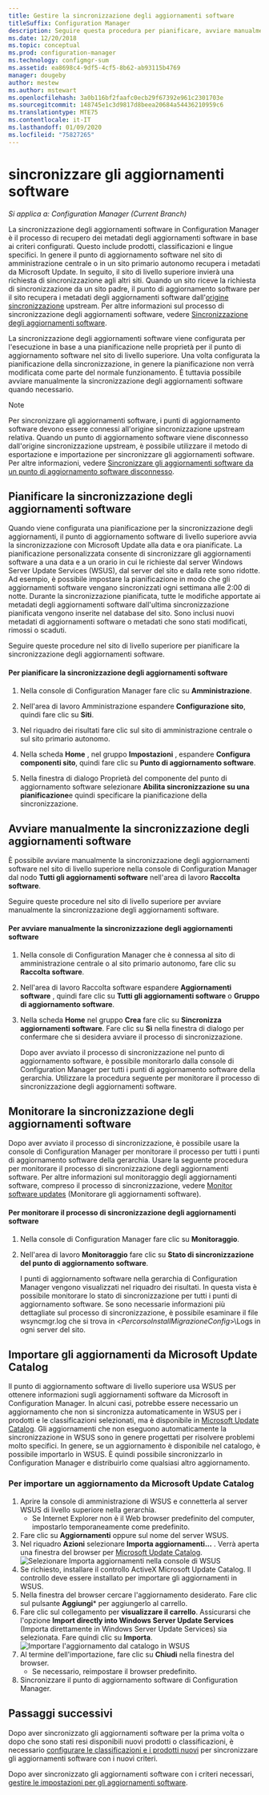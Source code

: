 ```yaml
---
title: Gestire la sincronizzazione degli aggiornamenti software
titleSuffix: Configuration Manager
description: Seguire questa procedura per pianificare, avviare manualmente e monitorare la sincronizzazione degli aggiornamenti software.
ms.date: 12/20/2018
ms.topic: conceptual
ms.prod: configuration-manager
ms.technology: configmgr-sum
ms.assetid: ea8698c4-9df5-4cf5-8b62-ab93115b4769
manager: dougeby
author: mestew
ms.author: mstewart
ms.openlocfilehash: 3a0b116bf2faafc0ecb29f67392e961c2301703e
ms.sourcegitcommit: 148745e1c3d9817d8beea20684a54436210959c6
ms.translationtype: MTE75
ms.contentlocale: it-IT
ms.lasthandoff: 01/09/2020
ms.locfileid: "75827265"
---
```

#  <a name="BKMK_SUMSync"></a> sincronizzare gli aggiornamenti software

*Si applica a: Configuration Manager (Current Branch)*

 La sincronizzazione degli aggiornamenti software in Configuration Manager è il processo di recupero dei metadati degli aggiornamenti software in base ai criteri configurati. Questo include prodotti, classificazioni e lingue specifici. In genere il punto di aggiornamento software nel sito di amministrazione centrale o in un sito primario autonomo recupera i metadati da Microsoft Update. In seguito, il sito di livello superiore invierà una richiesta di sincronizzazione agli altri siti. Quando un sito riceve la richiesta di sincronizzazione da un sito padre, il punto di aggiornamento software per il sito recupera i metadati degli aggiornamenti software dall'[origine sincronizzazione](../plan-design/plan-for-software-updates.md#BKMK_SyncSource) upstream. Per altre informazioni sul processo di sincronizzazione degli aggiornamenti software, vedere [Sincronizzazione degli aggiornamenti software](../understand/software-updates-introduction.md#BKMK_Synchronization).

La sincronizzazione degli aggiornamenti software viene configurata per l'esecuzione in base a una pianificazione nelle proprietà per il punto di aggiornamento software nel sito di livello superiore. Una volta configurata la pianificazione della sincronizzazione, in genere la pianificazione non verrà modificata come parte del normale funzionamento. È tuttavia possibile avviare manualmente la sincronizzazione degli aggiornamenti software quando necessario.

  > [!NOTE]  
  >  Per sincronizzare gli aggiornamenti software, i punti di aggiornamento software devono essere connessi all'origine sincronizzazione upstream relativa. Quando un punto di aggiornamento software viene disconnesso dall'origine sincronizzazione upstream, è possibile utilizzare il metodo di esportazione e importazione per sincronizzare gli aggiornamenti software. Per altre informazioni, vedere [Sincronizzare gli aggiornamenti software da un punto di aggiornamento software disconnesso](synchronize-software-updates-disconnected.md).  

## <a name="schedule-software-updates-synchronization"></a>Pianificare la sincronizzazione degli aggiornamenti software
Quando viene configurata una pianificazione per la sincronizzazione degli aggiornamenti, il punto di aggiornamento software di livello superiore avvia la sincronizzazione con Microsoft Update alla data e ora pianificate. La pianificazione personalizzata consente di sincronizzare gli aggiornamenti software a una data e a un orario in cui le richieste dal server Windows Server Update Services (WSUS), dal server del sito e dalla rete sono ridotte. Ad esempio, è possibile impostare la pianificazione in modo che gli aggiornamenti software vengano sincronizzati ogni settimana alle 2:00 di notte. Durante la sincronizzazione pianificata, tutte le modifiche apportate ai metadati degli aggiornamenti software dall'ultima sincronizzazione pianificata vengono inserite nel database del sito. Sono inclusi nuovi metadati di aggiornamenti software o metadati che sono stati modificati, rimossi o scaduti.

Seguire queste procedure nel sito di livello superiore per pianificare la sincronizzazione degli aggiornamenti software.  

#### <a name="to-schedule-software-updates-synchronization"></a>Per pianificare la sincronizzazione degli aggiornamenti software  

  1.  Nella console di Configuration Manager fare clic su **Amministrazione**.  

  2.  Nell'area di lavoro Amministrazione espandere **Configurazione sito**, quindi fare clic su **Siti**.  

  3.  Nel riquadro dei risultati fare clic sul sito di amministrazione centrale o sul sito primario autonomo.  

  4.  Nella scheda **Home** , nel gruppo **Impostazioni** , espandere **Configura componenti sito**, quindi fare clic su **Punto di aggiornamento software**.  

  5.  Nella finestra di dialogo Proprietà del componente del punto di aggiornamento software selezionare **Abilita sincronizzazione su una pianificazione**e quindi specificare la pianificazione della sincronizzazione.  

## <a name="manually-start-software-updates-synchronization"></a>Avviare manualmente la sincronizzazione degli aggiornamenti software
È possibile avviare manualmente la sincronizzazione degli aggiornamenti software nel sito di livello superiore nella console di Configuration Manager dal nodo **Tutti gli aggiornamenti software** nell'area di lavoro **Raccolta software**.  

Seguire queste procedure nel sito di livello superiore per avviare manualmente la sincronizzazione degli aggiornamenti software.  

#### <a name="to-manually-start-software-updates-synchronization"></a>Per avviare manualmente la sincronizzazione degli aggiornamenti software  

1. Nella console di Configuration Manager che è connessa al sito di amministrazione centrale o al sito primario autonomo, fare clic su **Raccolta software**.  

2. Nell'area di lavoro Raccolta software espandere **Aggiornamenti software** , quindi fare clic su **Tutti gli aggiornamenti software** o **Gruppo di aggiornamento software**.  

3. Nella scheda **Home** nel gruppo **Crea** fare clic su **Sincronizza aggiornamenti software**. Fare clic su **Sì** nella finestra di dialogo per confermare che si desidera avviare il processo di sincronizzazione.  

   Dopo aver avviato il processo di sincronizzazione nel punto di aggiornamento software, è possibile monitorarlo dalla console di Configuration Manager per tutti i punti di aggiornamento software della gerarchia. Utilizzare la procedura seguente per monitorare il processo di sincronizzazione degli aggiornamenti software.  


## <a name="monitor-software-updates-synchronization"></a>Monitorare la sincronizzazione degli aggiornamenti software
Dopo aver avviato il processo di sincronizzazione, è possibile usare la console di Configuration Manager per monitorare il processo per tutti i punti di aggiornamento software della gerarchia. Usare la seguente procedura per monitorare il processo di sincronizzazione degli aggiornamenti software. Per altre informazioni sul monitoraggio degli aggiornamenti software, compreso il processo di sincronizzazione, vedere [Monitor software updates](../deploy-use/monitor-software-updates.md) (Monitorare gli aggiornamenti software).

#### <a name="to-monitor-the-software-updates-synchronization-process"></a>Per monitorare il processo di sincronizzazione degli aggiornamenti software  

1. Nella console di Configuration Manager fare clic su **Monitoraggio**.  

2. Nell'area di lavoro **Monitoraggio** fare clic su **Stato di sincronizzazione del punto di aggiornamento software**.  

   I punti di aggiornamento software nella gerarchia di Configuration Manager vengono visualizzati nel riquadro dei risultati. In questa vista è possibile monitorare lo stato di sincronizzazione per tutti i punti di aggiornamento software. Se sono necessarie informazioni più dettagliate sul processo di sincronizzazione, è possibile esaminare il file wsyncmgr.log che si trova in <*PercorsoInstallMigrazioneConfig*>\Logs in ogni server del sito.  

## <a name="import-updates-from-the-microsoft-update-catalog"></a>Importare gli aggiornamenti da Microsoft Update Catalog

Il punto di aggiornamento software di livello superiore usa WSUS per ottenere informazioni sugli aggiornamenti software da Microsoft in Configuration Manager. In alcuni casi, potrebbe essere necessario un aggiornamento che non si sincronizza automaticamente in WSUS per i prodotti e le classificazioni selezionati, ma è disponibile in [Microsoft Update Catalog](https://catalog.update.microsoft.com). Gli aggiornamenti che non eseguono automaticamente la sincronizzazione in WSUS sono in genere progettati per risolvere problemi molto specifici. In genere, se un aggiornamento è disponibile nel catalogo, è possibile importarlo in WSUS. È quindi possibile sincronizzarlo in Configuration Manager e distribuirlo come qualsiasi altro aggiornamento.

### <a name="to-import-an-update-from-the-microsoft-update-catalog"></a>Per importare un aggiornamento da Microsoft Update Catalog

1. Aprire la console di amministrazione di WSUS e connetterla al server WSUS di livello superiore nella gerarchia.
   - Se Internet Explorer non è il Web browser predefinito del computer, impostarlo temporaneamente come predefinito.
2. Fare clic su **Aggiornamenti** oppure sul nome del server WSUS. 
3. Nel riquadro **Azioni** selezionare **Importa aggiornamenti...** . Verrà aperta una finestra del browser per [Microsoft Update Catalog](https://catalog.update.microsoft.com).
   ![Selezionare Importa aggiornamenti nella console di WSUS](media/wsus-console-import-updates.png)
4. Se richiesto, installare il controllo ActiveX Microsoft Update Catalog. Il controllo deve essere installato per importare gli aggiornamenti in WSUS. 
5. Nella finestra del browser cercare l'aggiornamento desiderato. Fare clic sul pulsante **Aggiungi*** per aggiungerlo al carrello.
6. Fare clic sul collegamento per **visualizzare il carrello**. Assicurarsi che l'opzione **Import directly into Windows Server Update Services** (Importa direttamente in Windows Server Update Services) sia selezionata. Fare quindi clic su **Importa**.
    ![Importare l'aggiornamento dal catalogo in WSUS](./media/import-catalog-update-into-wsus.png)
7. Al termine dell'importazione, fare clic su **Chiudi** nella finestra del browser.
     - Se necessario, reimpostare il browser predefinito.
8. Sincronizzare il punto di aggiornamento software di Configuration Manager.


## <a name="next-steps"></a>Passaggi successivi
Dopo aver sincronizzato gli aggiornamenti software per la prima volta o dopo che sono stati resi disponibili nuovi prodotti o classificazioni, è necessario [configurare le classificazioni e i prodotti nuovi](configure-classifications-and-products.md) per sincronizzare gli aggiornamenti software con i nuovi criteri.

Dopo aver sincronizzato gli aggiornamenti software con i criteri necessari, [gestire le impostazioni per gli aggiornamenti software](manage-settings-for-software-updates.md).  
